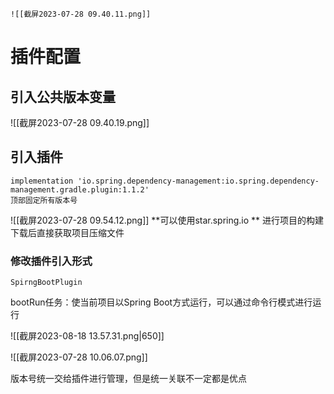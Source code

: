 	![[截屏2023-07-28 09.40.11.png]]

# 插件配置

## 引入公共版本变量

![[截屏2023-07-28 09.40.19.png]]

## 引入插件
	implementation 'io.spring.dependency-management:io.spring.dependency-management.gradle.plugin:1.1.2'
	顶部固定所有版本号

![[截屏2023-07-28 09.54.12.png]]
**可以使用star.spring.io ** 进行项目的构建
下载后直接获取项目压缩文件

### 修改插件引入形式
	SpirngBootPlugin 

bootRun任务：使当前项目以Spring Boot方式运行，可以通过命令行模式进行运行

![[截屏2023-08-18 13.57.31.png|650]]

![[截屏2023-07-28 10.06.07.png]]

版本号统一交给插件进行管理，但是统一关联不一定都是优点

